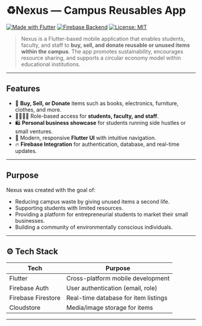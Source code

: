# ♻Nexus — Campus Reusables App

[![Made with Flutter](https://img.shields.io/badge/Made%20with-Flutter-blue)](https://flutter.dev/)
[![Firebase Backend](https://img.shields.io/badge/Backend-Firebase-yellow)](https://firebase.google.com/)
[![License: MIT](https://img.shields.io/badge/License-MIT-lightgrey.svg)](LICENSE)

> Nexus is a Flutter-based mobile application that enables students, faculty, and staff to **buy, sell, and donate reusable or unused items within the campus**. The app promotes sustainability, encourages resource sharing, and supports a circular economy model within educational institutions.

---

## Features

- 🔄 **Buy, Sell, or Donate** items such as books, electronics, furniture, clothes, and more.
- 🧍‍♂️🧍‍♀️ Role-based access for **students, faculty, and staff**.
- 🛍️ **Personal business showcase** for students running side hustles or small ventures.
- 📱 Modern, responsive **Flutter UI** with intuitive navigation.
- 🔥 **Firebase Integration** for authentication, database, and real-time updates.

---

##  Purpose

Nexus was created with the goal of:
- Reducing campus waste by giving unused items a second life.
- Supporting students with limited resources.
- Providing a platform for entrepreneurial students to market their small businesses.
- Building a community of environmentally conscious individuals.

---


## ⚙️ Tech Stack

| Tech             | Purpose                             |
|------------------|-------------------------------------|
| Flutter          | Cross-platform mobile development   |
| Firebase Auth    | User authentication (email, role)   |
| Firebase Firestore | Real-time database for item listings |
| Cloudstore| Media/image storage for items       |

---

